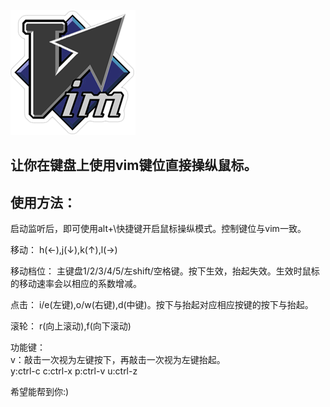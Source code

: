 ![vimouse](logo_small.png)

## 让你在键盘上使用vim键位直接操纵鼠标。

## 使用方法：

启动监听后，即可使用alt+\快捷键开启鼠标操纵模式。控制键位与vim一致。

移动： h(←),j(↓),k(↑),l(→)  

移动档位： 主键盘1/2/3/4/5/左shift/空格键。按下生效，抬起失效。生效时鼠标的移动速率会以相应的系数增减。

点击： i/e(左键),o/w(右键),d(中键)。按下与抬起对应相应按键的按下与抬起。

滚轮： r(向上滚动),f(向下滚动)

功能键：  
v：敲击一次视为左键按下，再敲击一次视为左键抬起。  
y:ctrl-c c:ctrl-x p:ctrl-v u:ctrl-z  

希望能帮到你:)